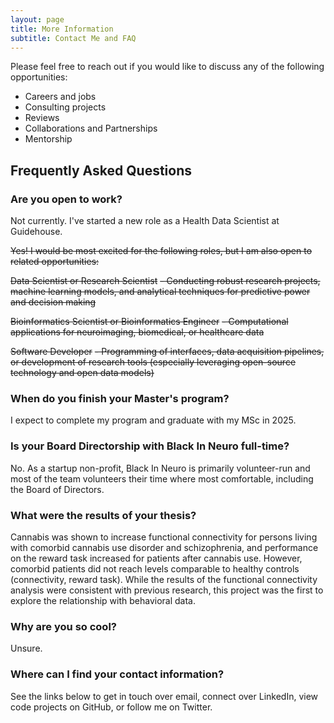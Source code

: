 ```yaml
---
layout: page
title: More Information
subtitle: Contact Me and FAQ
---
```


Please feel free to reach out if you would like to discuss any of the following opportunities:
- Careers and jobs
- Consulting projects
- Reviews
- Collaborations and Partnerships
- Mentorship

## Frequently Asked Questions

### Are you open to work?

Not currently. I've started a new role as a Health Data Scientist at Guidehouse.

~~Yes! I would be most excited for the following roles, but I am also open to related opportunities:~~

~~Data Scientist or Research Scientist~~
~~- Conducting robust research projects, machine learning models, and analytical techniques for predictive power and decision making~~

~~Bioinformatics Scientist or Bioinformatics Engineer~~
~~- Computational applications for neuroimaging, biomedical, or healthcare data~~

~~Software Developer~~
~~- Programming of interfaces, data acquisition pipelines, or development of research tools (especially leveraging open-source technology and open data models)~~


### When do you finish your Master's program?

I expect to complete my program and graduate with my MSc in 2025.

### Is your Board Directorship with Black In Neuro full-time?

No. As a startup non-profit, Black In Neuro is primarily volunteer-run and most of the team volunteers their time where most comfortable, including the Board of Directors.

### What were the results of your thesis?

Cannabis was shown to increase functional connectivity for persons living with comorbid cannabis use disorder and schizophrenia, and performance on the reward task increased for patients after cannabis use. However, comorbid patients did not reach levels comparable to healthy controls (connectivity, reward task). While the results of the functional connectivity analysis were consistent with previous research, this project was the first to explore the relationship with behavioral data.

### Why are you so cool?
Unsure.

### Where can I find your contact information?

See the links below to get in touch over email, connect over LinkedIn, view code projects on GitHub, or follow me on Twitter.
